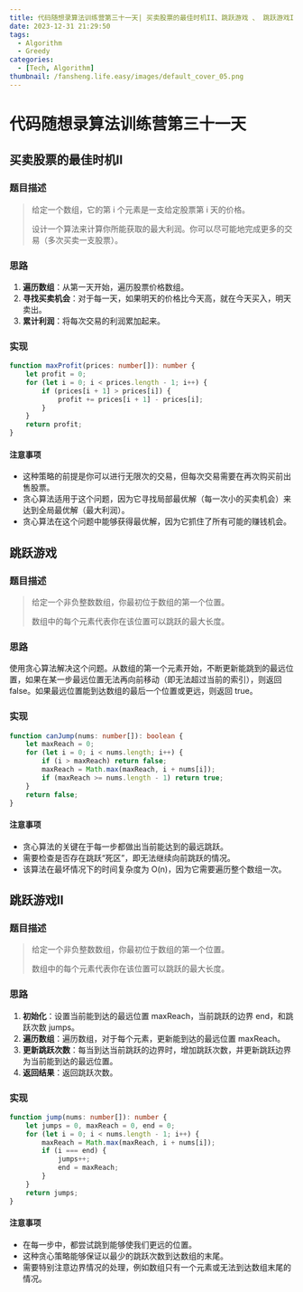 ```yaml
---
title: 代码随想录算法训练营第三十一天| 买卖股票的最佳时机II、跳跃游戏 、 跳跃游戏II
date: 2023-12-31 21:29:50
tags:
  - Algorithm
  - Greedy
categories:
  - [Tech, Algorithm]
thumbnail: /fansheng.life.easy/images/default_cover_05.png
---
```


# 代码随想录算法训练营第三十一天

## 买卖股票的最佳时机II

### 题目描述

> 给定一个数组，它的第 i 个元素是一支给定股票第 i 天的价格。
> 
> 设计一个算法来计算你所能获取的最大利润。你可以尽可能地完成更多的交易（多次买卖一支股票）。

### 思路

1. **遍历数组**：从第一天开始，遍历股票价格数组。
2. **寻找买卖机会**：对于每一天，如果明天的价格比今天高，就在今天买入，明天卖出。
3. **累计利润**：将每次交易的利润累加起来。

### 实现

```typescript
function maxProfit(prices: number[]): number {
	let profit = 0;
	for (let i = 0; i < prices.length - 1; i++) {
		if (prices[i + 1] > prices[i]) {
			profit += prices[i + 1] - prices[i];
		}
	}
	return profit;
}
```

#### 注意事项

+ 这种策略的前提是你可以进行无限次的交易，但每次交易需要在再次购买前出售股票。
+ 贪心算法适用于这个问题，因为它寻找局部最优解（每一次小的买卖机会）来达到全局最优解（最大利润）。
+ 贪心算法在这个问题中能够获得最优解，因为它抓住了所有可能的赚钱机会。

## 跳跃游戏

### 题目描述

> 给定一个非负整数数组，你最初位于数组的第一个位置。
> 
> 数组中的每个元素代表你在该位置可以跳跃的最大长度。

### 思路

使用贪心算法解决这个问题。从数组的第一个元素开始，不断更新能跳到的最远位置，如果在某一步最远位置无法再向前移动（即无法超过当前的索引），则返回 false。如果最远位置能到达数组的最后一个位置或更远，则返回 true。

### 实现

```typescript
function canJump(nums: number[]): boolean {
	let maxReach = 0;
	for (let i = 0; i < nums.length; i++) {
		if (i > maxReach) return false;
		maxReach = Math.max(maxReach, i + nums[i]);
		if (maxReach >= nums.length - 1) return true;
	}
	return false;
}
```

#### 注意事项

+ 贪心算法的关键在于每一步都做出当前能达到的最远跳跃。
+ 需要检查是否存在跳跃“死区”，即无法继续向前跳跃的情况。
+ 该算法在最坏情况下的时间复杂度为 O(n)，因为它需要遍历整个数组一次。

## 跳跃游戏II

### 题目描述

> 给定一个非负整数数组，你最初位于数组的第一个位置。
> 
> 数组中的每个元素代表你在该位置可以跳跃的最大长度。

### 思路

1. **初始化**：设置当前能到达的最远位置 maxReach，当前跳跃的边界 end，和跳跃次数 jumps。
2. **遍历数组**：遍历数组，对于每个元素，更新能到达的最远位置 maxReach。
3. **更新跳跃次数**：每当到达当前跳跃的边界时，增加跳跃次数，并更新跳跃边界为当前能到达的最远位置。
4. **返回结果**：返回跳跃次数。

### 实现

```typescript
function jump(nums: number[]): number {
	let jumps = 0, maxReach = 0, end = 0;
	for (let i = 0; i < nums.length - 1; i++) {
		maxReach = Math.max(maxReach, i + nums[i]);
		if (i === end) {
			jumps++;
			end = maxReach;
		}
	}
	return jumps;
}
```

#### 注意事项
+ 在每一步中，都尝试跳到能够使我们更远的位置。
+ 这种贪心策略能够保证以最少的跳跃次数到达数组的末尾。
+ 需要特别注意边界情况的处理，例如数组只有一个元素或无法到达数组末尾的情况。
